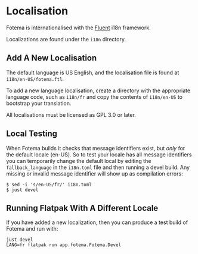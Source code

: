 <!--
SPDX-FileCopyrightText: © 2024 David Bliss

SPDX-License-Identifier: GFDL-1.3-or-later
-->
# Localisation

Fotema is internationalised with the [Fluent](https://projectfluent.org/)
i18n framework.

Localizations are found under the `i18n` directory.

## Add A New Localisation

The default language is US English, and the localisation file is found at
`i18n/en-US/fotema.ftl`.

To add a new language localisation, create a directory with the appropriate
language code, such as `i18n/fr` and copy the contents of `i18n/en-US` to
bootstrap your translation.

All localisations must be licensed as GPL 3.0 or later.

## Local Testing

When Fotema builds it checks that message identifiers exist, but _only_
for the default locale (en-US). So to test your locale has all message
identifiers you can temporarily change the default local by editing the
`fallback_language` in the `i18n.toml` file and then running a devel build.
Any missing or invalid message identifier will show up as compilation errors:

```shell
$ sed -i 's/en-US/fr/' i18n.toml
$ just devel
```

## Running Flatpak With A Different Locale

If you have added a new localization, then you can produce a test build
of Fotema and run with:

```shell
just devel
LANG=fr flatpak run app.fotema.Fotema.Devel
```

